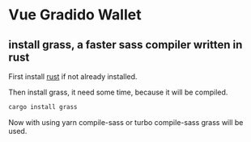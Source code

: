 # Vue Gradido Wallet

## install grass, a faster sass compiler written in rust
First install [rust](https://www.rust-lang.org/) if not already installed.

Then install grass, it need some time, because it will be compiled.
```bash
cargo install grass
```	
Now with using yarn compile-sass or turbo compile-sass grass will be used.

